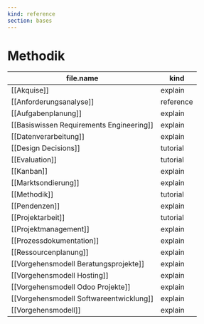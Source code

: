 ```yaml
---
kind: reference
section: bases
---
```


# Methodik

| file.name | kind |
| --- | --- |
| [[Akquise]] | explain |
| [[Anforderungsanalyse]] | reference |
| [[Aufgabenplanung]] | explain |
| [[Basiswissen Requirements Engineering]] | explain |
| [[Datenverarbeitung]] | explain |
| [[Design Decisions]] | tutorial |
| [[Evaluation]] | tutorial |
| [[Kanban]] | explain |
| [[Marktsondierung]] | explain |
| [[Methodik]] | tutorial |
| [[Pendenzen]] | explain |
| [[Projektarbeit]] | tutorial |
| [[Projektmanagement]] | explain |
| [[Prozessdokumentation]] | explain |
| [[Ressourcenplanung]] | explain |
| [[Vorgehensmodell Beratungsprojekte]] | explain |
| [[Vorgehensmodell Hosting]] | explain |
| [[Vorgehensmodell Odoo Projekte]] | explain |
| [[Vorgehensmodell Softwareentwicklung]] | explain |
| [[Vorgehensmodell]] | explain |
